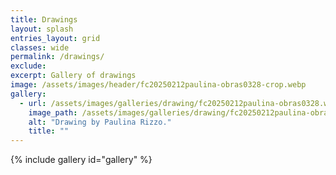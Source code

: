 ```yaml
---
title: Drawings
layout: splash
entries_layout: grid
classes: wide
permalink: /drawings/
exclude:
excerpt: Gallery of drawings
image: /assets/images/header/fc20250212paulina-obras0328-crop.webp
gallery:
  - url: /assets/images/galleries/drawing/fc20250212paulina-obras0328.webp
    image_path: /assets/images/galleries/drawing/fc20250212paulina-obras0328-th.webp
    alt: "Drawing by Paulina Rizzo."
    title: ""
---
```


{% include gallery id="gallery" %}
